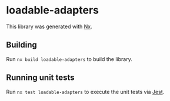 # loadable-adapters

This library was generated with [Nx](https://nx.dev).

## Building

Run `nx build loadable-adapters` to build the library.

## Running unit tests

Run `nx test loadable-adapters` to execute the unit tests via [Jest](https://jestjs.io).
